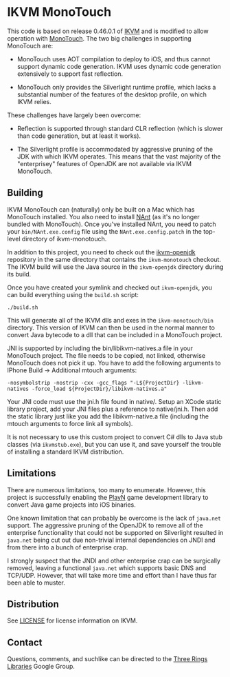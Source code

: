 IKVM MonoTouch
==============

This code is based on release 0.46.0.1 of [IKVM] and is modified to allow operation with
[MonoTouch]. The two big challenges in supporting MonoTouch are:

 * MonoTouch uses AOT compilation to deploy to iOS, and thus cannot support dynamic code
   generation. IKVM uses dynamic code generation extensively to support fast reflection.

 * MonoTouch only provides the Silverlight runtime profile, which lacks a substantial number of the
   features of the desktop profile, on which IKVM relies.

These challenges have largely been overcome:

 * Reflection is supported through standard CLR reflection (which is slower than code generation,
   but at least it works).

 * The Silverlight profile is accommodated by aggressive pruning of the JDK with which IKVM
   operates. This means that the vast majority of the "enterprisey" features of OpenJDK are not
   available via IKVM MonoTouch.

Building
--------

IKVM MonoTouch can (naturally) only be built on a Mac which has MonoTouch installed. You also need
to install [NAnt](http://nant.sourceforge.net/) (as it's no longer bundled with MonoTouch). Once
you've installed NAnt, you need to patch your `bin/NAnt.exe.config` file using the
`NAnt.exe.config.patch` in the top-level directory of ikvm-monotouch.

In addition to this project, you need to check out the [ikvm-openjdk] repository in the same
directory that contains the `ikvm-monotouch` checkout. The IKVM build will use the Java source in
the `ikvm-openjdk` directory during its build.

Once you have created your symlink and checked out `ikvm-openjdk`, you can build everything using
the `build.sh` script:

    ./build.sh

This will generate all of the IKVM dlls and exes in the `ikvm-monotouch/bin` directory. This
version of IKVM can then be used in the normal manner to convert Java bytecode to a dll that can be
included in a MonoTouch project.

JNI is supported by including the bin/libikvm-natives.a file in your MonoTouch project. The file
needs to be copied, not linked, otherwise MonoTouch does not pick it up. You have to add the 
following arguments to IPhone Build -> Additional mtouch arguments:

    -nosymbolstrip -nostrip -cxx -gcc_flags "-L${ProjectDir} -likvm-natives -force_load ${ProjectDir}/libikvm-natives.a"

Your JNI code must use the jni.h file found in native/. Setup an XCode static library project, add
your JNI files plus a reference to native/jni.h. Then add the static library just like you add the
libikvm-native.a file (including the mtouch arguments to force link all symbols).

It is not necessary to use this custom project to convert C# dlls to Java stub classes (via
`ikvmstub.exe`), but you can use it, and save yourself the trouble of installing a standard IKVM
distribution.

Limitations
-----------

There are numerous limitations, too many to enumerate. However, this project is successfully
enabling the [PlayN] game development library to convert Java game projects into iOS binaries.

One known limitation that can probably be overcome is the lack of `java.net` support. The
aggressive pruning of the OpenJDK to remove all of the enterprise functionality that could not be
supported on Silverlight resulted in `java.net` being cut out due non-trivial internal dependencies
on JNDI and from there into a bunch of enterprise crap.

I strongly suspect that the JNDI and other enterprise crap can be surgically removed, leaving a
functional `java.net` which supports basic DNS and TCP/UDP. However, that will take more time and
effort than I have thus far been able to muster.

Distribution
------------

See [LICENSE] for license information on IKVM.

Contact
-------

Questions, comments, and suchlike can be directed to the
[Three Rings Libraries](http://groups.google.com/group/ooo-libs) Google Group.

[IKVM]: http://www.ikvm.net/
[MonoTouch]: http://xamarin.com/monotouch/
[ikvm-openjdk]: https://github.com/samskivert/ikvm-openjdk
[PlayN]: http://code.google.com/p/playn/
[LICENSE]: https://raw.github.com/samskivert/ikvm-monotouch/master/LICENSE
